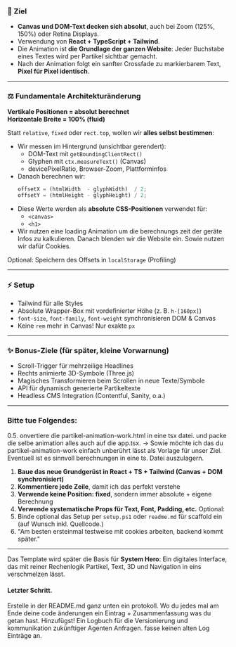 ### 🔧 Ziel

- **Canvas und DOM-Text decken sich absolut**, auch bei Zoom (125%, 150%) oder Retina Displays.
- Verwendung von **React + TypeScript + Tailwind**.
- Die Animation ist **die Grundlage der ganzen Website**: Jeder Buchstabe eines Textes wird per Partikel sichtbar gemacht.
- Nach der Animation folgt ein sanfter Crossfade zu markierbarem Text, **Pixel für Pixel identisch**.

---

### ⚖️ Fundamentale Architekturänderung

**Vertikale Positionen = absolut berechnet**  
**Horizontale Breite = 100% (fluid)**  

Statt `relative`, `fixed` oder `rect.top`, wollen wir **alles selbst bestimmen**:

- Wir messen im Hintergrund (unsichtbar gerendert):
  - DOM-Text mit `getBoundingClientRect()`
  - Glyphen mit `ctx.measureText()` (Canvas)
  - devicePixelRatio, Browser-Zoom, Plattforminfos
- Danach berechnen wir:
  ```ts
  offsetX = (htmlWidth  - glyphWidth)  / 2;
  offsetY = (htmlHeight - glyphHeight) / 2;
  ```
- Diese Werte werden als **absolute CSS-Positionen** verwendet für:
  - `<canvas>`
  - `<h1>`
- Wir nutzen eine loading Animation um die berechnungs zeit der geräte Infos zu kalkulieren. Danach blenden wir die Website ein. Sowie nutzen wir dafür Cookies. 

Optional: Speichern des Offsets in `localStorage` (Profiling)

---

### ⚡ Setup

- Tailwind für alle Styles
- Absolute Wrapper-Box mit vordefinierter Höhe (z. B. `h-[160px]`)
- `font-size`, `font-family`, `font-weight` synchronisieren DOM & Canvas
- Keine `rem` mehr in Canvas! Nur exakte `px`

---

### ✨ Bonus-Ziele (für später, kleine Vorwarnung)

- Scroll-Trigger für mehrzeilige Headlines
- Rechts animierte 3D-Symbole (Three.js)
- Magisches Transformieren beim Scrollen in neue Texte/Symbole
- API für dynamisch generierte Partikeltexte
- Headless CMS Integration (Contentful, Sanity, o.a.)

---

### Bitte tue Folgendes:

0.5. onvertiere die partikel-animation-work.html in eine tsx datei. und packe die selbe animation alles auch auf die app.tsx.
-> Sowie möchte ich das du partikel-animation-work einfach unberührt lässt als Vorlage für unser Ziel. Eventuell ist es sinnvoll berechnungen in eine ts. Datei auszulagern.
1. **Baue das neue Grundgerüst in React + TS + Tailwind (Canvas + DOM synchronisiert)**
2. **Kommentiere jede Zeile**, damit ich das perfekt verstehe
3. **Verwende keine Position: fixed**, sondern immer absolute + eigene Berechnung
4. **Verwende systematische Props für Text, Font, Padding, etc.**
Optional:
5. Binde optional das Setup per `setup.ps1` oder `readme.md` für scaffold ein (auf Wunsch inkl. Quellcode.)
6. "Am besten ersteinmal testweise mit cookies arbeiten, backend kommt später." 

---

Das Template wird später die Basis für **System Hero**: Ein digitales Interface, das mit reiner Rechenlogik Partikel, Text, 3D und Navigation in eins verschmelzen lässt.



#### Letzter Schritt.

Erstelle in der README.md ganz unten ein protokoll. Wo du jedes mal am Ende deine code änderungen ein Eintrag + Zusammenfassung was du getan hast. Hinzufügst! 
Ein Logbuch für die Versionierung und kommunikation zukünftiger Agenten Anfragen. 
fasse keinen alten Log Einträge an. 